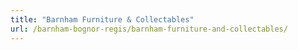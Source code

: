 ```yaml
---
title: "Barnham Furniture & Collectables"
url: /barnham-bognor-regis/barnham-furniture-and-collectables/
---
```

